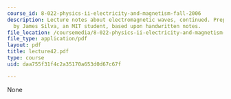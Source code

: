 ```yaml
---
course_id: 8-022-physics-ii-electricity-and-magnetism-fall-2006
description: Lecture notes about electromagnetic waves, continued. Prepared in LaTeX
  by James Silva, an MIT student, based upon handwritten notes.
file_location: /coursemedia/8-022-physics-ii-electricity-and-magnetism-fall-2006/daa755f31f4c2a35170a653d0d67c67f_lecture42.pdf
file_type: application/pdf
layout: pdf
title: lecture42.pdf
type: course
uid: daa755f31f4c2a35170a653d0d67c67f

---
```

None